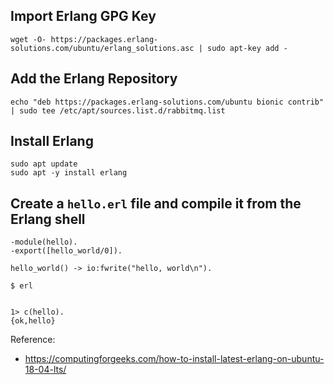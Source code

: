 ## Import Erlang GPG Key
```
wget -O- https://packages.erlang-solutions.com/ubuntu/erlang_solutions.asc | sudo apt-key add -
```

## Add the Erlang Repository
```
echo "deb https://packages.erlang-solutions.com/ubuntu bionic contrib" | sudo tee /etc/apt/sources.list.d/rabbitmq.list
```

## Install Erlang
```
sudo apt update
sudo apt -y install erlang
```


## Create a `hello.erl` file and compile it from the Erlang shell
```
-module(hello).
-export([hello_world/0]).

hello_world() -> io:fwrite("hello, world\n").
```

```
$ erl


1> c(hello).
{ok,hello}
```


Reference:
- https://computingforgeeks.com/how-to-install-latest-erlang-on-ubuntu-18-04-lts/
